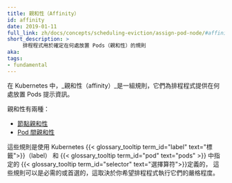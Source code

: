 ```yaml
---
title: 親和性（Affinity）
id: affinity
date: 2019-01-11
full_link: zh/docs/concepts/scheduling-eviction/assign-pod-node/#affinity-and-anti-affinity
short_description: >
     排程程式用於確定在何處放置 Pods（親和性）的規則
aka:
tags:
- fundamental
---
```

<!--
---
title: Affinity
id: affinity
date: 2019-01-11
full_link: /docs/concepts/scheduling-eviction/assign-pod-node/#affinity-and-anti-affinity
short_description: >
     Rules used by the scheduler to determine where to place pods
aka:
tags:
- fundamental
---
-->

<!--
In Kubernetes, _affinity_ is a set of rules that give hints to the scheduler about where to place pods.
-->
在 Kubernetes 中，_親和性（affinity）_是一組規則，它們為排程程式提供在何處放置 Pods 提示資訊。
<!--more-->
<!--
There are two kinds of affinity:
-->
親和性有兩種：
<!--
* [node affinity](/docs/concepts/scheduling-eviction/assign-pod-node/#node-affinity)
* [pod-to-pod affinity](/docs/concepts/scheduling-eviction/assign-pod-node/#inter-pod-affinity-and-anti-affinity)
-->
* [節點親和性](/zh-cn/docs/concepts/scheduling-eviction/assign-pod-node/#node-affinity)
* [Pod 間親和性](/zh-cn/docs/concepts/scheduling-eviction/assign-pod-node/#inter-pod-affinity-and-anti-affinity)

<!--
The rules are defined using the Kubernetes {{< glossary_tooltip term_id="label" text="labels">}},
and {{< glossary_tooltip term_id="selector" text="selectors">}} specified in {{< glossary_tooltip term_id="pod" text="pods" >}}, 
and they can be either required or preferred, depending on how strictly you want the scheduler to enforce them.
-->
這些規則是使用 Kubernetes {{< glossary_tooltip term_id="label" text="標籤">}}（label）
和 {{< glossary_tooltip term_id="pod" text="pods" >}} 中指定的
{{< glossary_tooltip term_id="selector" text="選擇算符">}}定義的，
這些規則可以是必需的或首選的，這取決於你希望排程程式執行它們的嚴格程度。
